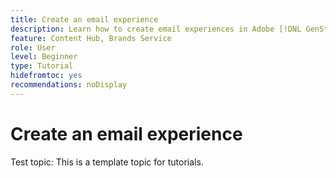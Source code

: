 ```yaml
---
title: Create an email experience
description: Learn how to create email experiences in Adobe [!DNL GenStudio].
feature: Content Hub, Brands Service
role: User
level: Beginner
type: Tutorial
hidefromtoc: yes
recommendations: noDisplay
---
```


# Create an email experience

Test topic: This is a template topic for tutorials.
